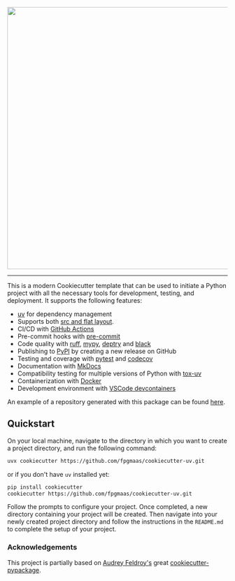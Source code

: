 <p align="center">
  <img width="600" src="static/cookiecutter.svg">
</p style = "margin-bottom: 2rem;">
<style>
  .md-typeset h1,
  .md-content__button {
    display: none;
  }
</style>

---

This is a modern Cookiecutter template that can be used to initiate a Python project with all the necessary tools for development, testing, and deployment. It supports the following features:

- [uv](https://docs.astral.sh/uv/) for dependency management
- Supports both [src and flat layout](https://packaging.python.org/en/latest/discussions/src-layout-vs-flat-layout/).
- CI/CD with [GitHub Actions](https://github.com/features/actions)
- Pre-commit hooks with [pre-commit](https://pre-commit.com/)
- Code quality with [ruff](https://github.com/charliermarsh/ruff), [mypy](https://mypy.readthedocs.io/en/stable/), [deptry](https://github.com/fpgmaas/deptry/) and [black](https://black.readthedocs.io/)
- Publishing to [PyPI](https://pypi.org) by creating a new release on GitHub
- Testing and coverage with [pytest](https://docs.pytest.org/en/7.1.x/) and [codecov](https://about.codecov.io/)
- Documentation with [MkDocs](https://www.mkdocs.org/)
- Compatibility testing for multiple versions of Python with [tox-uv](https://github.com/tox-dev/tox-uv)
- Containerization with [Docker](https://www.docker.com/)
- Development environment with [VSCode devcontainers](https://code.visualstudio.com/docs/devcontainers/containers)

An example of a repository generated with this package can be found [here](https://github.com/fpgmaas/cookiecutter-uv-example).

## Quickstart

On your local machine, navigate to the directory in which you want to
create a project directory, and run the following command:

```bash
uvx cookiecutter https://github.com/fpgmaas/cookiecutter-uv.git
```

or if you don't have `uv` installed yet:

```bash
pip install cookiecutter
cookiecutter https://github.com/fpgmaas/cookiecutter-uv.git
```

Follow the prompts to configure your project. Once completed, a new directory containing your project will be created. Then navigate into your newly created project directory and follow the instructions in the `README.md` to complete the setup of your project.

### Acknowledgements

This project is partially based on [Audrey
Feldroy's](https://github.com/audreyfeldroy) great
[cookiecutter-pypackage](https://github.com/audreyfeldroy/cookiecutter-pypackage).
